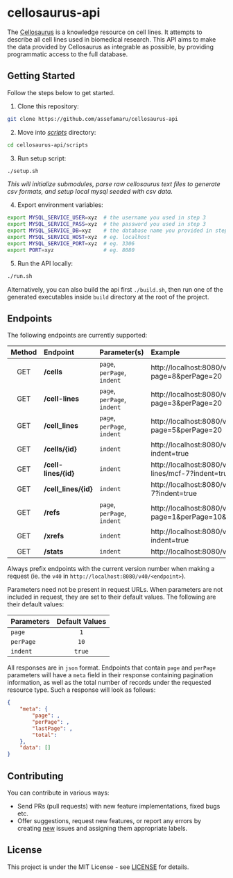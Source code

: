 # cellosaurus-api

The [Cellosaurus](https://web.expasy.org/cellosaurus/) is a knowledge resource on cell lines. It attempts to describe all cell lines used in biomedical research. This API aims to make the data provided by Cellosaurus as integrable as possible, by providing programmatic access to the full database.

## Getting Started

Follow the steps below to get started.

1. Clone this repository:

```bash
git clone https://github.com/assefamaru/cellosaurus-api
```

2. Move into [_scripts_](https://github.com/assefamaru/cellosaurus-api/tree/master/scripts) directory:

```bash
cd cellosaurus-api/scripts
```

3. Run setup script:

```bash
./setup.sh
```

_This will initialize submodules, parse raw cellosaurus text files to generate csv formats, and setup local mysql seeded with csv data._

4. Export environment variables:

```bash
export MYSQL_SERVICE_USER=xyz  # the username you used in step 3
export MYSQL_SERVICE_PASS=xyz  # the password you used in step 3
export MYSQL_SERVICE_DB=xyz    # the database name you provided in step 3
export MYSQL_SERVICE_HOST=xyz  # eg. localhost
export MYSQL_SERVICE_PORT=xyz  # eg. 3306
export PORT=xyz                # eg. 8080
```

5. Run the API locally:

```bash
./run.sh
```

Alternatively, you can also build the api first `./build.sh`, then run one of the generated executables inside `build` directory at the root of the project.

## Endpoints

The following endpoints are currently supported:

| Method | Endpoint             | Parameter(s)                | Example                                                      |
| :----: | :------------------- | :-------------------------- | :----------------------------------------------------------- |
|  GET   | **/cells**           | `page`, `perPage`, `indent` | http://localhost:8080/v40/cells?page=8&perPage=20            |
|  GET   | **/cell-lines**      | `page`, `perPage`, `indent` | http://localhost:8080/v40/cell-lines?page=3&perPage=20       |
|  GET   | **/cell_lines**      | `page`, `perPage`, `indent` | http://localhost:8080/v40/cell_lines?page=5&perPage=20       |
|  GET   | **/cells/{id}**      | `indent`                    | http://localhost:8080/v40/cells/mcf-7?indent=true            |
|  GET   | **/cell-lines/{id}** | `indent`                    | http://localhost:8080/v40/cell-lines/mcf-7?indent=true       |
|  GET   | **/cell_lines/{id}** | `indent`                    | http://localhost:8080/v40/cell_lines/mcf-7?indent=true       |
|  GET   | **/refs**            | `page`, `perPage`, `indent` | http://localhost:8080/v40/refs?page=1&perPage=10&indent=true |
|  GET   | **/xrefs**           | `indent`                    | http://localhost:8080/v40/xrefs?indent=true                  |
|  GET   | **/stats**           | `indent`                    | http://localhost:8080/v40/stats                              |

Always prefix endpoints with the current version number when making a request (ie. the `v40` in `http://localhost:8080/v40/<endpoint>`).

Parameters need not be present in request URLs. When parameters are not included in request, they are set to their default values. The following are their default values:

| Parameters | Default Values |
| :--------- | :------------: |
| `page`     |      `1`       |
| `perPage`  |      `10`      |
| `indent`   |     `true`     |

All responses are in `json` format. Endpoints that contain `page` and `perPage` parameters will have a `meta` field in their response containing pagination information, as well as the total number of records under the requested resource type. Such a response will look as follows:

```json
{
    "meta": {
        "page": ,
        "perPage": ,
        "lastPage": ,
        "total":
    },
    "data": []
}
```

## Contributing

You can contribute in various ways:

- Send PRs (pull requests) with new feature implementations, fixed bugs etc.
- Offer suggestions, request new features, or report any errors by creating [new](https://github.com/assefamaru/cellosaurus-api/issues/new) issues and assigning them appropriate labels.

## License

This project is under the MIT License - see [LICENSE](LICENSE) for details.
